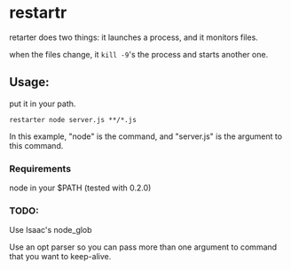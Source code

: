 # restartr

retarter does two things: it launches a process, and it monitors files.  

when the files change, it `kill -9`'s the process and starts another one.

## Usage:
put it in your path.

`restarter node server.js **/*.js`

In this example, "node" is the command, and "server.js" is the argument to this command.

### Requirements
node in your $PATH (tested with 0.2.0)

### TODO:
Use Isaac's node_glob

Use an opt parser so you can pass more than one argument to command that you want to keep-alive.
